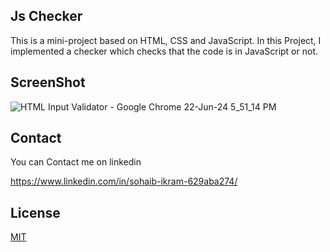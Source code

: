 ## Js Checker

This is a mini-project based on HTML, CSS and JavaScript. In this Project, I implemented a checker which checks that the code is in JavaScript or not.


## ScreenShot


![HTML Input Validator - Google Chrome 22-Jun-24 5_51_14 PM](https://github.com/callmesohaib/Js-Checker/assets/132386212/a0f4f28d-3529-434c-b198-2d0d0fd6f95d)


## Contact

You can Contact me on  linkedin

https://www.linkedin.com/in/sohaib-ikram-629aba274/
## License

[MIT](https://choosealicense.com/licenses/mit/)
